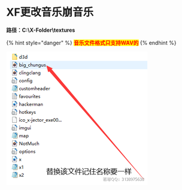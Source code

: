 # XF更改音乐崩音乐

**路径：C:\X-Folder\textures**

{% hint style="danger" %}
<mark style="color:red;">**音乐文件格式只支持WAV的**</mark>
{% endhint %}

<mark style="color:red;">****</mark>![](<../../.gitbook/assets/image (74).png>)<mark style="color:red;">****</mark>
